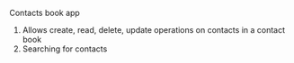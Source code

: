 Contacts book app

1. Allows create, read, delete, update operations on contacts in a contact book
2. Searching for contacts
